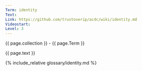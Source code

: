 ```yaml
---
Term: identity
Text: 
Link: https://github.com/trustoverip/acdc/wiki/identity.md
Videostart: 
Level: 3
---
```


{{ page.collection }} - {{ page.Term }}

   {{ page.text }}

{% include_relative glossary/identity.md %}

